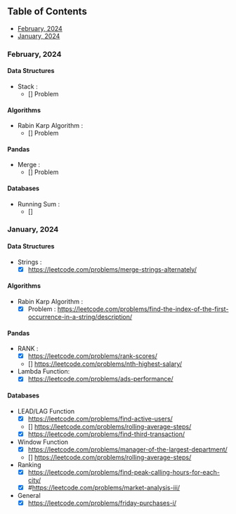 ## Table of Contents
- [February, 2024](#february-2024)
- [January, 2024](#january-2024)

### February, 2024
#### Data Structures
- Stack :
    - [] Problem 
#### Algorithms
- Rabin Karp Algorithm :
    - [] Problem 

#### Pandas
- Merge :
    - [] Problem

#### Databases
- Running Sum :
    - [] 
### January, 2024
#### Data Structures
- Strings :
    - [x] https://leetcode.com/problems/merge-strings-alternately/

#### Algorithms
- Rabin Karp Algorithm :
    - [x] Problem : https://leetcode.com/problems/find-the-index-of-the-first-occurrence-in-a-string/description/

#### Pandas
- RANK :
    - [x] https://leetcode.com/problems/rank-scores/
    - [] https://leetcode.com/problems/nth-highest-salary/
- Lambda Function: 
    - [x] https://leetcode.com/problems/ads-performance/

#### Databases
- LEAD/LAG Function
    - [x] https://leetcode.com/problems/find-active-users/
    - [] https://leetcode.com/problems/rolling-average-steps/
    - [x] https://leetcode.com/problems/find-third-transaction/
- Window Function
    - [x] https://leetcode.com/problems/manager-of-the-largest-department/
    - []  https://leetcode.com/problems/rolling-average-steps/
- Ranking
    - [x] https://leetcode.com/problems/find-peak-calling-hours-for-each-city/
    - [x] #https://leetcode.com/problems/market-analysis-iii/
- General
    - [x] https://leetcode.com/problems/friday-purchases-i/